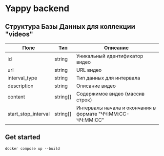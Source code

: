 # Yappy backend
## Структура Базы Данных для коллекции "videos"

| Поле               | Тип        | Описание                                               |
|--------------------|------------|--------------------------------------------------------|
| id                 | string     | Уникальный идентификатор видео                         |
| url                | string     | URL видео                                              |
| interval_type      | string     | Тип данных для интервала                               |
| description        | string     | Описание видео                                         |
| content            | string[]   | Содержимое видео (массив строк)                        |
| start_stop_interval| string[]   | Интервалы начала и окончания в формате "ЧЧ:ММ:СС-ЧЧ:ММ:СС"|

## Get started
```
docker compose up --build
```